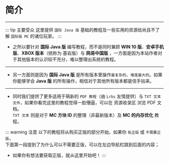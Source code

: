 # 简介

---

::: tip 主要受众
这里提供 `国际 Java 版` 基础的教程及一些实用的资源给尚且不了解 `国际版 MC` 的诸位玩家。
:::

- 之所以要针对 **国际 Java 版** 编写教程，而不是同时兼顾 **WIN 10 版**、**安卓手机版**、**XBOX 版本**（统称为 基岩版）与 **网易中国版** ，一方面是因为本站作者对于其他版本的认识较不充分，难以整理出系统的教程。

---

- 另一方面则是因为 **国际 Java 版** 是所有版本里操作`最复杂的`、`难度最大的`。如果你能够学会 **Java 版** 的所有操作，相信对于其他所有版本都是信手拈来。

---

- 同时我们提供了更多适用于萌新的 `PDF 教程`（由 `Lrbs` 友情提供）与 `TXT 文本文件`，如果你看完这里的教程觉得一脸懵逼，可以在 资源收录区 浏览 PDF 文档。  
`TXT 文本` 则是对于 **MC 方块 ID** 的整理（非最新版本）及 **MC 的内存优化** 教程。

::: warning 注意
以下的教程将从购买正版的部分开始，如果你 `有正版` 或 `不需要正版`，  
下面第一段提到了为什么可以不需要正版，可以在左边导航栏跳到后面的内容；

- 如果你有想法要获取正版，就从这里开始吧！
:::
